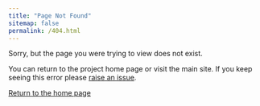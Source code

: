 ```yaml
---
title: "Page Not Found"
sitemap: false
permalink: /404.html
---
```


Sorry, but the page you were trying to view does not exist.

You can return to the project home page or visit the main site.
If you keep seeing this error please [raise an issue](https://github.com/aarblaster/light-dramaturgy/issues).

[Return to the home page](https://phd.anthonyarblaster.com)
